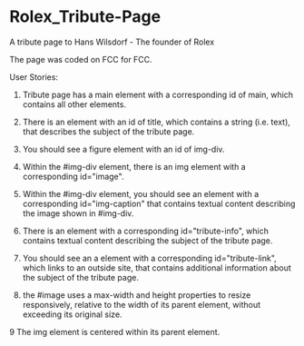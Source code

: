 # Rolex_Tribute-Page
A tribute page to Hans Wilsdorf - The founder of Rolex

The page was coded on FCC for FCC.

User Stories:

1) Tribute page has a main element with a corresponding id of main, which contains all other elements.

2) There is an element with an id of title, which contains a string (i.e. text), that describes the subject of the tribute page.

3) You should see a figure element with an id of img-div.

4) Within the #img-div element, there is an img element with a corresponding id="image".

5) Within the #img-div element, you should see an element with a corresponding id="img-caption" that contains textual content describing the image shown in #img-div.

6) There is an element with a corresponding id="tribute-info", which contains textual content describing the subject of the tribute page.

7) You should see an a element with a corresponding id="tribute-link", which links to an outside site, that contains additional information about the subject of the tribute page.

8) the #image uses a max-width and height properties to resize responsively, relative to the width of its parent element, without exceeding its original size.

9 The img element is centered within its parent element.